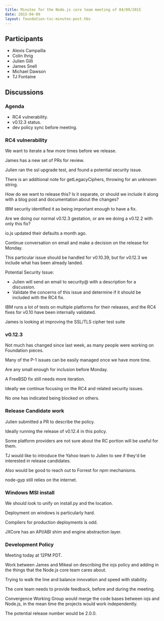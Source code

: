 ```yaml
---
title: Minutes for the Node.js core team meeting of 04/09/2015
date: 2015-04-09
layout: foundation-tsc-minutes-post.hbs
---
```


## Participants

* Alexis Campailla
* Colin Ihrig
* Julien Gilli
* James Snell
* Michael Dawson
* TJ Fontaine

## Discussions

### Agenda

* RC4 vulnerability.
* v0.12.3 status.
* dev policy sync before meeting.

### RC4 vulnerability

We want to iterate a few more times before we release.

James has a new set of PRs for review.

Julien ran the ssl upgrade test, and found a potential security issue.

There is an additional note for getLegacyCiphers, throwing for an unknown
string.

How do we want to release this? Is it separate, or should we include it along
with a blog post and documentation about the changes?

IBM security identified it as being important enough to have a fix.

Are we doing our normal v0.12.3 gestation, or are we doing a v0.12.2 with only
this fix?

io.js updated their defaults a month ago.

Continue conversation on email and make a decision on the release for Monday.

This particular issue should be handled for v0.10.39, but for v0.12.3 we
include what has been already landed.

Potential Security Issue:
* Julien will send an email to security@ with a description for a discussion.
* Validate the concerns of this issue and determine if it should be included
with the RC4 fix.

IBM runs a lot of tests on multiple platforms for their releases, and the RC4
fixes for v0.10 have been internally validated.

James is looking at improving the SSL/TLS cipher test suite

### v0.12.3

Not much has changed since last week, as many people were working on
Foundation pieces.

Many of the P-1 issues can be easily managed once we have more time.

Are any small enough for inclusion before Monday.

A FreeBSD fix still needs more iteration.

Ideally we continue focusing on the RC4 and related security issues.

No one has indicated being blocked on others.

### Release Candidate work 

Julien submitted a PR to describe the policy.

Ideally running the release of v0.12.4 in this policy.

Some platform providers are not sure about the RC portion will be useful for
them.

TJ would like to introduce the Yahoo team to Julien to see if they'd be
interested in release candidates.

Also would be good to reach out to Forrest for npm mechanisms.

node-gyp still relies on the internet.

### Windows MSI install

We should look to unify on install.py and the location.

Deployment on windows is particularly hard.

Compilers for production deployments is odd.

JXCore has an API/ABI shim and engine abstraction layer.
 
### Development Policy

Meeting today at 12PM PDT.

Work between James and Mikeal on describing the iojs policy and adding in the
things that the Node.js core team cares about.

Trying to walk the line and balance innovation and speed with stability.

The core team needs to provide feedback, before and during the meeting.

Convergence Working Group would merge the code bases between iojs and Node.js,
in the mean time the projects would work independently.

The potential release number would be 2.0.0.
